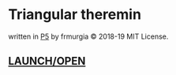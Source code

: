 # Triangular theremin

written in [P5](https://p5js.org/) by frmurgia © 2018-19 MIT License.



## [LAUNCH/OPEN](https://electricdream.dinamicamiko.com/project/)
